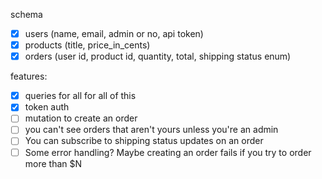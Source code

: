 schema
  - [x] users (name, email, admin or no, api token)
  - [x] products (title, price_in_cents)
  - [x] orders (user id, product id, quantity, total, shipping status enum)

features:
  - [x] queries for all for all of this
  - [x] token auth
  - [ ] mutation to create an order
  - [ ] you can't see orders that aren't yours unless you're an admin
  - [ ] You can subscribe to shipping status updates on an order
  - [ ] Some error handling? Maybe creating an order fails if you try to order more than $N
